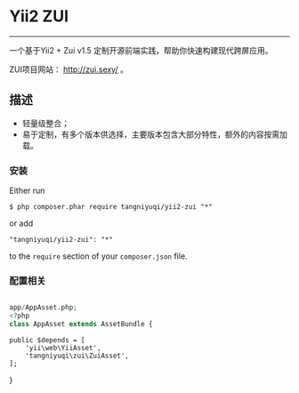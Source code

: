 # Yii2 ZUI #

----------

一个基于Yii2 + Zui v1.5 定制开源前端实践，帮助你快速构建现代跨屏应用。

ZUI项目网站： http://zui.sexy/ 。

## 描述 ##

- 轻量级整合；
- 易于定制，有多个版本供选择，主要版本包含大部分特性，额外的内容按需加载。

### 安装
Either run

```
$ php composer.phar require tangniyuqi/yii2-zui "*"
```

or add

```
"tangniyuqi/yii2-zui": "*"
```

to the ```require``` section of your `composer.json` file.


### 配置相关
```php

app/AppAsset.php;
<?php
class AppAsset extends AssetBundle {
```
    public $depends = [
		'yii\web\YiiAsset',
		'tangniyuqi\zui\ZuiAsset',
	];
}